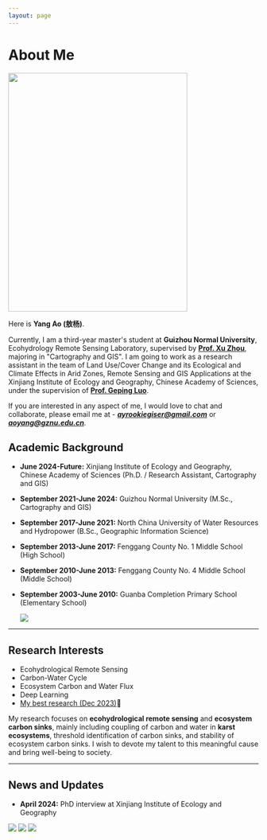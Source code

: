 ```yaml
---
layout: page
---
```


# About Me

<img src="https://TopGreenHand.github.io/images/aoyang.jpg" class="floatpic" width="360" height="480">

Here is **Yang Ao (敖杨)**.

Currently, I am a third-year master's student at **Guizhou Normal University**, Ecohydrology Remote Sensing Laboratory, supervised by **[Prof. Xu Zhou](https://dhxy.gznu.edu.cn/info/1028/1545.htm)**, majoring in "Cartography and GIS". I am going to work as a research assistant in the team of Land Use/Cover Change and its Ecological and Climate Effects in Arid Zones, Remote Sensing and GIS Applications at the Xinjiang Institute of Ecology and Geography, Chinese Academy of Sciences, under the supervision of **[Prof. Geping Luo](https://egi.cas.cn/sourcedb/zw/zjrc/yjy/200908/t20090805_2330197.html)**.

If you are interested in any aspect of me, I would love to chat and collaborate, please email me at - ***ayrookiegiser@gmail.com*** or ***aoyang@gznu.edu.cn***.

## Academic Background

- **June 2024-Future:** Xinjiang Institute of Ecology and Geography, Chinese Academy of Sciences (Ph.D. / Research Assistant, Cartography and GIS)

- **September 2021-June 2024:** Guizhou Normal University (M.Sc., Cartography and GIS)

- **September 2017-June 2021:** North China University of Water Resources and Hydropower (B.Sc., Geographic Information Science)

- **September 2013-June 2017:** Fenggang County No. 1 Middle School (High School)

- **September 2010-June 2013:** Fenggang County No. 4 Middle School (Middle School)

- **September 2003-June 2010:** Guanba Completion Primary School (Elementary School)

  <div class="one">
      <img src="https://TopGreenHand.github.io/images/aoyangstudyload.jpg">
  </div>

---

## Research Interests

- Ecohydrological Remote Sensing
- Carbon-Water Cycle
- Ecosystem Carbon and Water Flux
- Deep Learning
- [My best research (Dec 2023)](https://TopGreenHand.github.io/file/CV-YangAo.pdf)🔗

My research focuses on **ecohydrological remote sensing** and **ecosystem carbon sinks**, mainly including coupling of carbon and water in **karst ecosystems**, threshold identification of carbon sinks, and stability of ecosystem carbon sinks.  I wish to devote my talent to this meaningful cause and bring well-being to society.

---

## News and Updates

- **April 2024:** PhD interview at Xinjiang Institute of Ecology and Geography

<div class="third">
<img src="https://TopGreenHand.github.io/images/First/xinjiang1.jpg">
<img src="https://TopGreenHand.github.io/images/First/xinjiang2.jpg">
<img src="https://TopGreenHand.github.io/images/First/xinjiang3.jpg">
</div>
